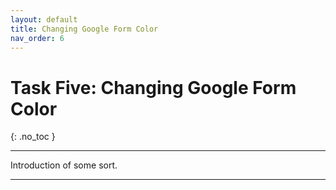 ```yaml
---
layout: default
title: Changing Google Form Color
nav_order: 6
---
```


# Task Five: Changing Google Form Color

{: .no_toc }

---

Introduction of some sort.

---
